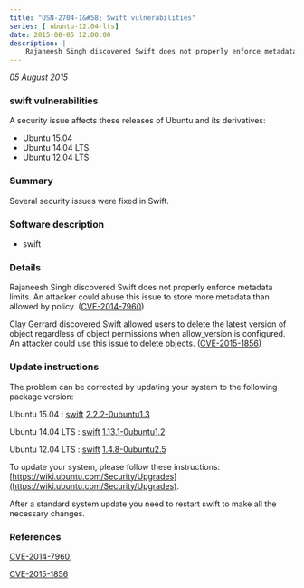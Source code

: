 ```yaml
---
title: "USN-2704-1&#58; Swift vulnerabilities"
series: [ ubuntu-12.04-lts]
date: 2015-08-05 12:00:00
description: |
    Rajaneesh Singh discovered Swift does not properly enforce metadata limits. An attacker could abuse this issue to store more metadata than allowed by policy. ([CVE-2014-7960](http://people.ubuntu.com/~ubuntu-security/cve/CVE-2014-7960))
--- 
```

 
 

*05 August 2015*

### swift vulnerabilities

A security issue affects these releases of Ubuntu and its derivatives:

* Ubuntu 15.04
* Ubuntu 14.04 LTS
* Ubuntu 12.04 LTS

### Summary

Several security issues were fixed in Swift. 

### Software description

* swift 

### Details

Rajaneesh Singh discovered Swift does not properly enforce metadata limits. An attacker could abuse this issue to store more metadata than allowed by policy. ([CVE-2014-7960](http://people.ubuntu.com/~ubuntu-security/cve/CVE-2014-7960))

Clay Gerrard discovered Swift allowed users to delete the latest version of object regardless of object permissions when allow_version is configured. An attacker could use this issue to delete objects. ([CVE-2015-1856](http://people.ubuntu.com/~ubuntu-security/cve/CVE-2015-1856)) 

### Update instructions

The problem can be corrected by updating your system to the following package version:

Ubuntu 15.04
 : [swift](https://launchpad.net/ubuntu/+source/swift) <span> [2.2.2-0ubuntu1.3](https://launchpad.net/ubuntu/+source/swift/2.2.2-0ubuntu1.3) </span> 

Ubuntu 14.04 LTS
 : [swift](https://launchpad.net/ubuntu/+source/swift) <span> [1.13.1-0ubuntu1.2](https://launchpad.net/ubuntu/+source/swift/1.13.1-0ubuntu1.2) </span> 

Ubuntu 12.04 LTS
 : [swift](https://launchpad.net/ubuntu/+source/swift) <span> [1.4.8-0ubuntu2.5](https://launchpad.net/ubuntu/+source/swift/1.4.8-0ubuntu2.5) </span> 

To update your system, please follow these instructions: [https://wiki.ubuntu.com/Security/Upgrades](https://wiki.ubuntu.com/Security/Upgrades).

After a standard system update you need to restart swift to make all the necessary changes. 

### References

 
 [CVE-2014-7960](http://people.ubuntu.com/~ubuntu-security/cve/CVE-2014-7960), 

 [CVE-2015-1856](http://people.ubuntu.com/~ubuntu-security/cve/CVE-2015-1856)
 

